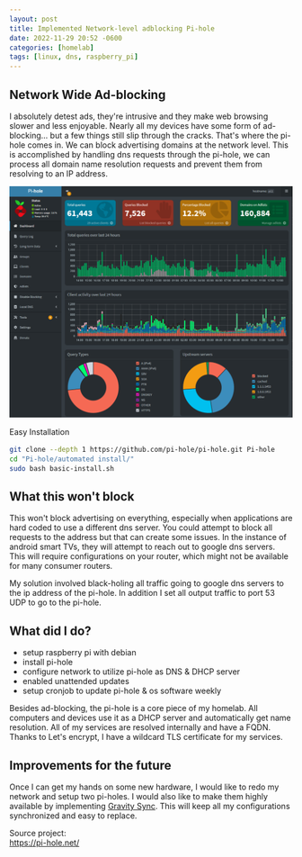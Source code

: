 ```yaml
---
layout: post
title: Implemented Network-level adblocking Pi-hole
date: 2022-11-29 20:52 -0600
categories: [homelab]
tags: [linux, dns, raspberry_pi]
---
```


## Network Wide Ad-blocking
I absolutely detest ads, they're intrusive and they make web browsing slower and less enjoyable. Nearly all my devices have some form of ad-blocking... but a few things still slip through the cracks. That's where the pi-hole comes in. We can block advertising domains at the network level. This is accomplished by handling dns requests through the pi-hole, we can process all domain name resolution requests and prevent them from resolving to an IP address. 

![pihole_dashboard](/images/pihole_dashboard.png)

Easy Installation
```bash
git clone --depth 1 https://github.com/pi-hole/pi-hole.git Pi-hole
cd "Pi-hole/automated install/"
sudo bash basic-install.sh
```

## What this won't block
This won't block advertising on everything, especially when applications are hard coded to use a different dns server. You could attempt to block all requests to the address but that can create some issues. In the instance of android smart TVs, they will attempt to reach out to google dns servers. This will require configurations on your router, which might not be available for many consumer routers.

My solution involved black-holing all traffic going to google dns servers to the ip address of the pi-hole. In addition I set all output traffic to port 53 UDP to go to the pi-hole. 

## What did I do?
- setup raspberry pi with debian
- install pi-hole
- configure network to utilize pi-hole as DNS & DHCP server
- enabled unattended updates
- setup cronjob to update pi-hole & os software weekly

Besides ad-blocking, the pi-hole is a core piece of my homelab. All computers and devices use it as a DHCP server and automatically get name resolution. All of my services are resolved internally and have a FQDN. Thanks to Let's encrypt, I have a wildcard TLS certificate for my services. 

## Improvements for the future
Once I can get my hands on some new hardware, I would like to redo my network and setup two pi-holes. I would also like to make them highly available by implementing [Gravity Sync](https://github.com/vmstan/gravity-sync). This will keep all my configurations synchronized and easy to replace.

Source project:\
https://pi-hole.net/